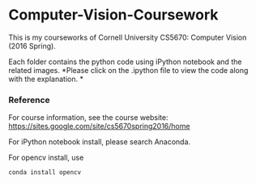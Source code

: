 # Computer-Vision-Coursework

This is my courseworks of Cornell University CS5670: Computer Vision (2016 Spring).

Each folder contains the python code using iPython notebook and the related images. *Please click on the .ipython file to view the code along with the explanation. *

### Reference 
For course information, see the course website: https://sites.google.com/site/cs5670spring2016/home

For iPython notebook install, please search Anaconda.

For opencv install, use 
~~~ sh
conda install opencv
~~~

